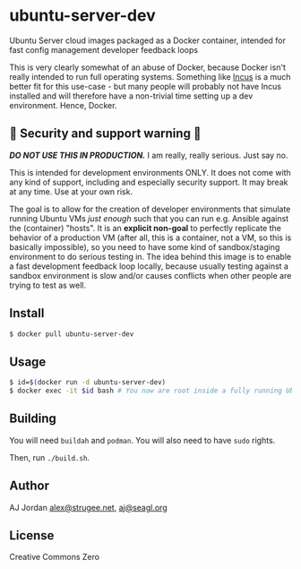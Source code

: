# ubuntu-server-dev

Ubuntu Server cloud images packaged as a Docker container, intended for fast config management developer feedback loops

This is very clearly somewhat of an abuse of Docker, because Docker isn't really intended to run full operating systems. Something like [Incus](https://linuxcontainers.org/incus/) is a much better fit for this use-case - but many people will probably not have Incus installed and will therefore have a non-trivial time setting up a dev environment. Hence, Docker.

## :stop_sign: Security and support warning :rotating_light:

_**DO NOT USE THIS IN PRODUCTION.**_ I am really, really serious. Just say no.

This is intended for development environments ONLY. It does not come with any kind of support, including and especially security support. It may break at any time. Use at your own risk.

The goal is to allow for the creation of developer environments that simulate running Ubuntu VMs _just enough_ such that you can run e.g. Ansible against the (container) "hosts". It is an **explicit non-goal** to perfectly replicate the behavior of a production VM (after all, this is a container, not a VM, so this is basically impossible), so you need to have some kind of sandbox/staging environment to do serious testing in. The idea behind this image is to enable a fast development feedback loop locally, because usually testing against a sandbox environment is slow and/or causes conflicts when other people are trying to test as well.

## Install

<!-- TODO verify cause idrk how images are specified lol -->
```bash
$ docker pull ubuntu-server-dev
```

## Usage

```bash
$ id=$(docker run -d ubuntu-server-dev)
$ docker exec -it $id bash # You now are root inside a fully running Ubuntu Server container
```

## Building

You will need `buildah` and `podman`. You will also need to have `sudo` rights.

Then, run `./build.sh`.

## Author

AJ Jordan <alex@strugee.net>, <aj@seagl.org>

## License

Creative Commons Zero
